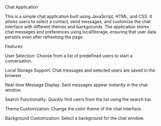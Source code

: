 Chat Application

This is a simple chat application built using JavaScript, HTML, and CSS. It allows users to select a contact, send messages, and customize the chat interface with different themes and backgrounds. The application stores chat messages and preferences using localStorage, ensuring that user data persists even after refreshing the page.

Features

User Selection: Choose from a list of predefined users to start a conversation.

Local Storage Support: Chat messages and selected users are saved in the browser.

Real-time Message Display: Sent messages appear instantly in the chat window.

Search Functionality: Quickly find users from the list using the search bar.

Theme Customization: Change the color theme of the chat interface.

Background Customization: Select a background for the chat window.
